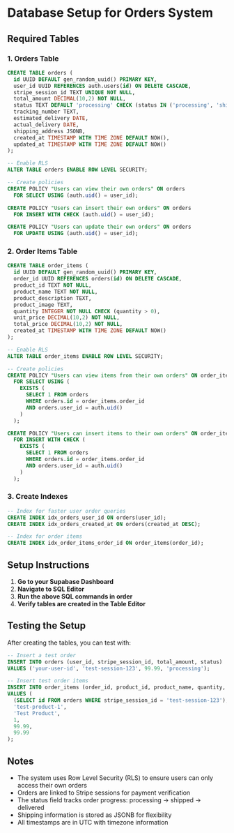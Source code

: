 # Database Setup for Orders System

## Required Tables

### 1. Orders Table
```sql
CREATE TABLE orders (
  id UUID DEFAULT gen_random_uuid() PRIMARY KEY,
  user_id UUID REFERENCES auth.users(id) ON DELETE CASCADE,
  stripe_session_id TEXT UNIQUE NOT NULL,
  total_amount DECIMAL(10,2) NOT NULL,
  status TEXT DEFAULT 'processing' CHECK (status IN ('processing', 'shipped', 'delivered', 'cancelled')),
  tracking_number TEXT,
  estimated_delivery DATE,
  actual_delivery DATE,
  shipping_address JSONB,
  created_at TIMESTAMP WITH TIME ZONE DEFAULT NOW(),
  updated_at TIMESTAMP WITH TIME ZONE DEFAULT NOW()
);

-- Enable RLS
ALTER TABLE orders ENABLE ROW LEVEL SECURITY;

-- Create policies
CREATE POLICY "Users can view their own orders" ON orders
  FOR SELECT USING (auth.uid() = user_id);

CREATE POLICY "Users can insert their own orders" ON orders
  FOR INSERT WITH CHECK (auth.uid() = user_id);

CREATE POLICY "Users can update their own orders" ON orders
  FOR UPDATE USING (auth.uid() = user_id);
```

### 2. Order Items Table
```sql
CREATE TABLE order_items (
  id UUID DEFAULT gen_random_uuid() PRIMARY KEY,
  order_id UUID REFERENCES orders(id) ON DELETE CASCADE,
  product_id TEXT NOT NULL,
  product_name TEXT NOT NULL,
  product_description TEXT,
  product_image TEXT,
  quantity INTEGER NOT NULL CHECK (quantity > 0),
  unit_price DECIMAL(10,2) NOT NULL,
  total_price DECIMAL(10,2) NOT NULL,
  created_at TIMESTAMP WITH TIME ZONE DEFAULT NOW()
);

-- Enable RLS
ALTER TABLE order_items ENABLE ROW LEVEL SECURITY;

-- Create policies
CREATE POLICY "Users can view items from their own orders" ON order_items
  FOR SELECT USING (
    EXISTS (
      SELECT 1 FROM orders 
      WHERE orders.id = order_items.order_id 
      AND orders.user_id = auth.uid()
    )
  );

CREATE POLICY "Users can insert items to their own orders" ON order_items
  FOR INSERT WITH CHECK (
    EXISTS (
      SELECT 1 FROM orders 
      WHERE orders.id = order_items.order_id 
      AND orders.user_id = auth.uid()
    )
  );
```

### 3. Create Indexes
```sql
-- Index for faster user order queries
CREATE INDEX idx_orders_user_id ON orders(user_id);
CREATE INDEX idx_orders_created_at ON orders(created_at DESC);

-- Index for order items
CREATE INDEX idx_order_items_order_id ON order_items(order_id);
```

## Setup Instructions

1. **Go to your Supabase Dashboard**
2. **Navigate to SQL Editor**
3. **Run the above SQL commands in order**
4. **Verify tables are created in the Table Editor**

## Testing the Setup

After creating the tables, you can test with:

```sql
-- Insert a test order
INSERT INTO orders (user_id, stripe_session_id, total_amount, status)
VALUES ('your-user-id', 'test-session-123', 99.99, 'processing');

-- Insert test order items
INSERT INTO order_items (order_id, product_id, product_name, quantity, unit_price, total_price)
VALUES (
  (SELECT id FROM orders WHERE stripe_session_id = 'test-session-123'),
  'test-product-1',
  'Test Product',
  1,
  99.99,
  99.99
);
```

## Notes

- The system uses Row Level Security (RLS) to ensure users can only access their own orders
- Orders are linked to Stripe sessions for payment verification
- The status field tracks order progress: processing → shipped → delivered
- Shipping information is stored as JSONB for flexibility
- All timestamps are in UTC with timezone information
